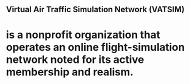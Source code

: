 ## Virtual Air Traffic Simulation Network (VATSIM) 
# is a nonprofit organization that operates an online flight-simulation network noted for its active membership and realism.
